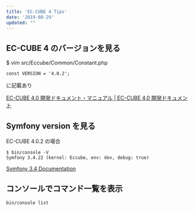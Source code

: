 ```yaml
---
title: 'EC-CUBE 4 Tips'
date: '2019-08-29'
updated: ""
---
```


## EC-CUBE 4 のバージョンを見る

\$ vim src/Eccube/Common/Constant.php

```
const VERSION = '4.0.2';
```

に記載あり

[EC\-CUBE 4\.0 開発ドキュメント・マニュアル \| EC\-CUBE 4\.0 開発ドキュメント](http://doc4.ec-cube.net/)

## Symfony version を見る

EC-CUBE 4.0.2 の場合

```
$ bin/console -V
Symfony 3.4.22 (kernel: Eccube, env: dev, debug: true)
```

[Symfony 3.4 Documentation](https://symfony.com/doc/3.4/)

## コンソールでコマンド一覧を表示

```
bin/console list
```
